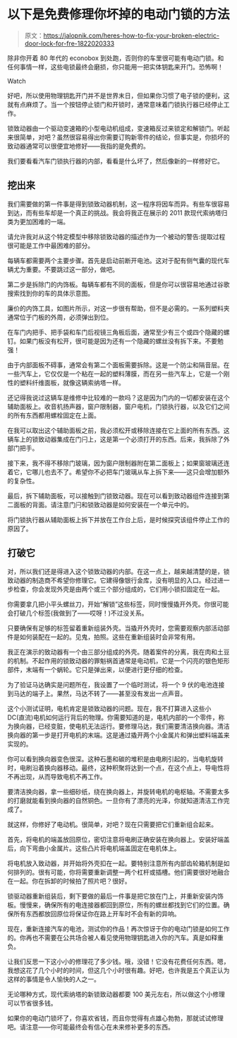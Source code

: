 # 以下是免费修理你坏掉的电动门锁的方法

> 原文：<https://jalopnik.com/heres-how-to-fix-your-broken-electric-door-lock-for-fre-1822020333>

除非你开着 80 年代的 econobox 到处跑，否则你的车里很可能有电动门锁。和任何事情一样，这些电锁最终会磨损，你只能用一把实体钥匙来开门。恐怖啊！

Watch

好吧，所以使用物理钥匙开门并不是世界末日，但如果你习惯了电子锁的便利，这就有点麻烦了。当一个按钮停止锁门和开锁时，通常意味着门锁执行器已经停止工作。

锁致动器由一个驱动变速箱的小型电动机组成，变速箱反过来锁定和解锁门。听起来很简单，对吧？虽然很容易得出你需要订购新零件的结论，但事实是，你损坏的致动器通常可以很便宜地修好——我指的是免费的。

我们要看看汽车门锁执行器的内部，看看是什么坏了，然后像新的一样修好它。

## 挖出来

我们需要做的第一件事是得到锁致动器机制，这一程序将因车而异。有些车很容易到达，而有些车却是一个真正的挑战。我会将我正在展示的 2011 款现代索纳塔归类为更加困难的一端。

请允许我对从这个特定模型中移除锁致动器的描述作为一个被动的警告:提取过程很可能是工作中最困难的部分。

每辆车都需要两个主要步骤。首先是启动前断开电池。这对于配有侧气囊的现代车辆尤为重要。不要跳过这一部分，做吧。

第二步是拆除门的内饰板。每辆车都有不同的面板，但是你可以很容易地通过谷歌搜索找到你的车的具体示意图。

廉价的内饰工具，如图片所示，对这一步很有帮助，但不是必需的。一系列塑料夹通常位于门板的外周，必须弹出到位。

在车门内把手、把手袋和车门后视镜三角板后面，通常至少有三个或四个隐藏的螺钉。如果门板没有松开，很可能是因为还有一个隐藏的螺丝没有拆下来。不要勉强！

由于内部面板不碍事，通常会有第二个面板需要拆除。这是一个防尘和隔音层。在一些汽车上，它仅仅是一个粘在一起的塑料薄膜，而在另一些汽车上，它是一个刚性的塑料纤维面板，就像这辆索纳塔一样。

还记得我说过这辆车是维修中比较难的一款吗？这是因为门内的一切都安装在这个辅助面板上。收音机扬声器，窗户限制器，窗户电机，门锁执行器，以及它们之间的所有东西都用螺栓固定在上面。

在我可以取出这个辅助面板之前，我必须松开或移除连接在它上面的所有东西。这辆车上的锁致动器集成在门闩上，这是第一个必须打开的东西。后来，我拆除了外部门把手。

接下来，我不得不移除门玻璃，因为窗户限制器附在第二面板上；如果窗玻璃还连着它，它哪儿也去不了。希望你不必把车门玻璃从车上拆下来——这只会增加额外的复杂性。

最后，拆下辅助面板，可以接触到门锁致动器。现在可以看到致动器组件连接到第二面板的背面。请注意门闩和锁致动器是如何安装在一个单元中的。

将门锁执行器从辅助面板上拆下并放在工作台上后，是时候探究该组件停止工作的原因了。

## 打破它

对，所以我们还是得进入这个锁致动器的内部。在这一点上，越来越清楚的是，锁致动器的制造商不希望你修理它。它建得像银行金库，没有明显的入口。经过进一步检查，你会发现外壳是由两个或三个部分组成的，它们用小锁扣固定在一起。

你需要拿几把小平头螺丝刀，开始“解锁”这些标签，同时慢慢撬开外壳。你很可能会打破几个标签(我做到了——哎呀！)不过没关系。

只要确保有足够的标签留着重新组装外壳。当撬开外壳时，您需要观察内部活动部件是如何装配在一起的。见鬼，拍照。这些在重新组装时会非常有用。

我正在演示的致动器有一个由三部分组成的外壳。随着案件的分离，我在肉和土豆的机制。不起作用的锁致动器的罪魁祸首通常是电动机，它是一个闪亮的银色矩形部件，末端有一个蜗轮。它只是弹出来，以便进行更仔细的检查。

为了验证马达确实是问题所在，我设置了一个临时测试，将一个 9 伏的电池连接到马达的端子上。果然，马达不转了——甚至没有发出一点声音。

这个小测试证明，电机肯定是锁致动器的问题。现在，我不打算进入这些小 DC(直流)电机如何运行背后的物理。你需要知道的是，电机内部的一个零件，称为换向器，已经变脏，使电机无法运行。要修理马达，我们需要清洁换向器。清洁换向器的第一步是打开电机的末端。这是通过撬开两个小金属片和弹出塑料端盖来实现的。

你可以看到换向器变色很深。这种石墨和碳的堆积是由电刷引起的，当电机旋转时，电刷沿着换向器移动。最终，这种积聚将达到一个点，在这个点上，导电性将不再出现，从而导致电机不再工作。

要清洁换向器，拿一些细砂纸，绕在换向器上，并旋转电机的电枢轴。不需要太多的打磨就能看到换向器的自然铜色。一旦你有了漂亮的光泽，你就知道清洁工作完成了。

就这样，你修好了电动机。很简单，对吧？现在只需要把它们重新组合起来。

首先，将电机的端盖放回原位，密切注意将电刷正确安装在换向器上。安装好端盖后，向下弯曲小金属片。这些凸片将电机端盖固定在电机体上。

将电机放入致动器，并开始将外壳扣在一起。要特别注意所有内部齿轮箱机制是如何排列的。很有可能，你将需要重新调整一两个杠杆或插槽。他们需要很好地融合在一起。你在拆卸的时候拍了照片吧？很好。

锁驱动器重新组装后，剩下要做的最后一件事是把它放在门上，并重新安装内饰板。慢慢来，确保所有的电连接器都回到原位，所有的螺丝都找到它们的位置。确保所有东西都放回原位将保证你在路上开车时不会有新的异响。

现在，重新连接汽车的电池，测试你的作品！再次惊讶于你的电动门锁是如何工作的。你再也不需要在公共场合被人看见使用物理钥匙进入你的汽车。真是如释重负。

让我们反思一下这小小的修理花了多少钱。哦，没错！它没有花费任何东西。嗯，我想这花了几个小时的时间，但这几个小时很有趣。好吧，也许我是五个真正认为这样的事情是令人愉快的人之一。

无论哪种方式，现代索纳塔的新锁致动器都要 100 美元左右，所以做这个小修理可以节省很多钱。

如果你的电动门锁坏了，你喜欢省钱，而且你觉得有点雄心勃勃，那就试试修理吧。请注意——你可能最终会有信心在未来修补更多的东西。